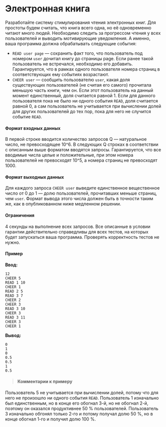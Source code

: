 # Электронная книга
Разработайте систему стимулирования чтения электронных книг. Для простоты будем считать, что книга всего одна, но её одновременно читают много людей. Необходимо следить за прогрессом чтения у всех пользователей и выводить мотивирующие уведомления. А именно, ваша программа должна обрабатывать следующие события:
* `READ user page` — сохранить факт того, что пользователь под номером `user` дочитал книгу до страницы page. Если ранее такой пользователь не встречался, необходимо его добавить. Гарантируется, что в рамках одного пользователя номера страниц в соответствующих ему событиях возрастают.
* `CHEER user` — сообщить пользователю `user`, какая доля существующих пользователей (не считая его самого) прочитала меньшую часть книги, чем он. Если этот пользователь на данный момент единственный, доля считается равной 1. Если для данного пользователя пока не было ни одного события `READ`, доля считается равной 0, а сам пользователь не учитывается при вычислении долей для других пользователей до тех пор, пока для него не случится событие `READ`.

#### Формат входных данных
В первой строке вводится количество запросов Q — натуральное число, не превосходящее 10^6. В следующих Q строках в соответствии с описанным выше форматом вводятся запросы. Гарантируется, что все вводимые числа целые и положительные, при этом номера пользователей не превосходят 10^5, а номера страниц не превосходят 1000.

#### Формат выходных данных
Для каждого запроса `CHEER user` выведите единственное вещественное число от 0 до 1 — долю пользователей, прочитавших меньше страниц, чем `user`. Формат вывода этого числа должен быть в точности таким же, как в опубликованном ниже медленном решении.

#### Ограничения
4 секунды на выполнение всех запросов. Все описанные в условии гарантии действительно справедливы для всех тестов, на которых будет запускаться ваша программа. Проверять корректность тестов не нужно.

#### Пример
**Ввод:**
```
12
CHEER 5
READ 1 10
CHEER 1
READ 2 5
READ 3 7
CHEER 2
CHEER 3
READ 3 10
CHEER 3
READ 3 11
CHEER 3
CHEER 1
```
**Вывод:**
```
0
1
0
0.5
0.5
1
0.5
```
>#### Комментарии к примеру
Пользователь 5 не учитывается при вычислении долей, потому что для него не произошло ни одного события `READ`.
Пользователь 1 изначально был единственным, но в конце его обогнал 3-й, но не обогнал 2-й, поэтому он оказался продуктивнее 50 % пользователей.
Пользователь 3 изначально обгонял только 2-го и потому получал долю 50 %, но в конце обогнал 1-го и получил долю 100 %.
